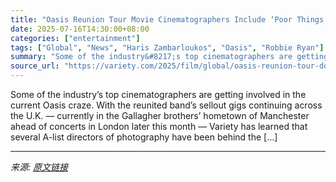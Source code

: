 ```yaml
---
title: "Oasis Reunion Tour Movie Cinematographers Include ‘Poor Things’ DoP Robbie Ryan and Kenneth Branagh Collaborator Haris Zambarloukos (EXCLUSIVE)"
date: 2025-07-16T14:30:00+08:00
categories: ["entertainment"]
tags: ["Global", "News", "Haris Zambarloukos", "Oasis", "Robbie Ryan"]
summary: "Some of the industry&#8217;s top cinematographers are getting involved in the current Oasis craze. With the reunited band&#8217;s sellout gigs continuing across the U.K. — currently in the Gallagher b"
source_url: "https://variety.com/2025/film/global/oasis-reunion-tour-doc-cinematographers-robbie-ryan-haris-zambarloukos-1236460497/"
---
```


Some of the industry&#8217;s top cinematographers are getting involved in the current Oasis craze. With the reunited band&#8217;s sellout gigs continuing across the U.K. — currently in the Gallagher brothers&#8217; hometown of Manchester ahead of concerts in London later this month — Variety has learned that several A-list directors of photography have been behind the [&#8230;]

---

*来源: [原文链接](https://variety.com/2025/film/global/oasis-reunion-tour-doc-cinematographers-robbie-ryan-haris-zambarloukos-1236460497/)*
